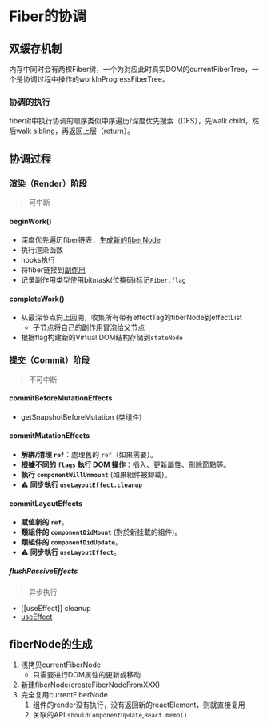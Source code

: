 # Fiber的协调

## 双缓存机制
内存中同时会有两棵Fiber树，一个为对应此时真实DOM的currentFiberTree，一个是协调过程中操作的workInProgressFiberTree。
### 协调的执行
fiber树中执行协调的顺序类似中序遍历/深度优先搜索（DFS），先walk child，然后walk sibling，再返回上层（return）。

## 协调过程
### **渲染（Render）阶段**
>可中断
#### beginWork()
- 深度优先遍历fiber链表，[生成新的fiberNode](#fiberNode的生成)
- 执行渲染函数
- hooks执行
- 将fiber链接到[副作用](副作用.md)
- 记录副作用类型使用bitmask(位掩码)标记`Fiber.flag`
#### completeWork()
- 从最深节点向上回溯，收集所有带有effectTag的fiberNode到effectList
	- 子节点将自己的副作用冒泡给父节点
- 根据flag构建新的Virtual DOM结构存储到`stateNode`

### **提交（Commit）阶段**
>不可中断
#### commitBeforeMutationEffects
- getSnapshotBeforeMutation (类组件)
#### commitMutationEffects
- **解綁/清理 `ref`**：處理舊的 `ref`（如果需要）。
- **根據不同的 `flags` 執行 DOM 操作**：插入、更新屬性、刪除節點等。
- **執行 `componentWillUnmount`** (如果組件被卸載)。
- ⚠️ **同步執行 `useLayoutEffect.cleanup`**
#### commitLayoutEffects
- **賦值新的 `ref`**。
- **類組件的 `componentDidMount`** (對於新挂載的組件)。
- **類組件的 `componentDidUpdate`**。
- ⚠️ **同步執行 `useLayoutEffect`**。
##### flushPassiveEffects
> 异步执行
- [[useEffect]] cleanup
- [useEffect](API/useEffect.md)


## fiberNode的生成
1. 浅拷贝currentFiberNode
	- 只需要进行DOM属性的更新或移动
2. 新建fiberNode(createFiberNodeFromXXX)
3. 完全复用currentFiberNode
	1. 组件的render没有执行，没有返回新的reactElement，则就直接复用
	2. 关联的API:`shouldComponentUpdate`,`React.memo()`

